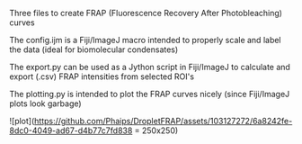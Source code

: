 Three files to create FRAP (Fluorescence Recovery After Photobleaching) curves

The config.ijm is a Fiji/ImageJ macro intended to properly scale and label the data (ideal for biomolecular condensates)

The export.py can be used as a Jython script in Fiji/ImageJ to calculate and export (.csv) FRAP intensities from selected ROI's

The plotting.py is intended to plot the FRAP curves nicely (since Fiji/ImageJ plots look garbage)


![plot](https://github.com/Phaips/DropletFRAP/assets/103127272/6a8242fe-8dc0-4049-ad67-d4b77c7fd838 = 250x250)
